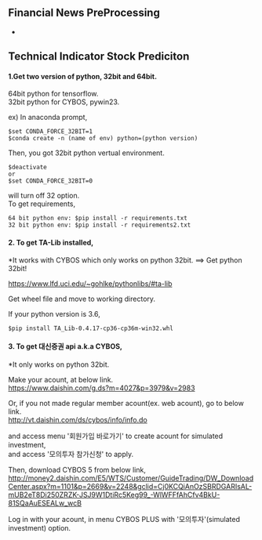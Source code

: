 
## Financial News PreProcessing
- 
 
## Technical Indicator Stock Prediciton
#### 1.Get two version of python, 32bit and 64bit.
64bit python for tensorflow.  
32bit python for CYBOS, pywin23.  

ex) In anaconda prompt,  
```
$set CONDA_FORCE_32BIT=1
$conda create -n (name of env) python=(python version)
```
Then, you got 32bit python vertual environment.  
```
$deactivate 
or
$set CONDA_FORCE_32BIT=0
```
will turn off 32 option.  
To get requirements,  
```
64 bit python env: $pip install -r requirements.txt
32 bit python env: $pip install -r requirements2.txt
```


#### 2. To get TA-Lib installed,
*It works with CYBOS which only works on python 32bit. ==> Get python 32bit!  

https://www.lfd.uci.edu/~gohlke/pythonlibs/#ta-lib  

Get wheel file and move to working directory.  

If your python version is 3.6,  
```
$pip install TA_Lib-0.4.17-cp36-cp36m-win32.whl
```


#### 3. To get 대신증권 api a.k.a CYBOS, 
*It only works on python 32bit.  
 
Make your acount, at below link.  
https://www.daishin.com/g.ds?m=4027&p=3979&v=2983  

Or, if you not made regular member acount(ex. web acount), go to below link.  
http://vt.daishin.com/ds/cybos/info/info.do  

and access menu '회원가입 바로가기' to create acount for simulated investment,   
and access '모의투자 참가신청' to apply.  

Then, download CYBOS 5 from below link,  
http://money2.daishin.com/E5/WTS/Customer/GuideTrading/DW_DownloadCenter.aspx?m=1101&p=2669&v=2248&gclid=Cj0KCQiAnOzSBRDGARIsAL-mUB2eT8Di250ZRZK-JSJ9W1DtiRc5Keg99_-WlWFFfAhCfv4BkU-81SQaAuESEALw_wcB  

Log in with your acount, in menu CYBOS PLUS with '모의투자'(simulated investment) option.  
